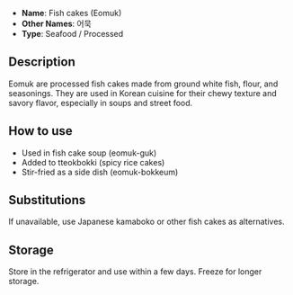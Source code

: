 - **Name**: Fish cakes (Eomuk)
- **Other Names**: 어묵
- **Type**: Seafood / Processed

## Description

Eomuk are processed fish cakes made from ground white fish, flour, and seasonings. They are used in Korean cuisine for their chewy texture and savory flavor, especially in soups and street food.

## How to use

- Used in fish cake soup (eomuk-guk)
- Added to tteokbokki (spicy rice cakes)
- Stir-fried as a side dish (eomuk-bokkeum)

## Substitutions

If unavailable, use Japanese kamaboko or other fish cakes as alternatives.

## Storage

Store in the refrigerator and use within a few days. Freeze for longer storage. 